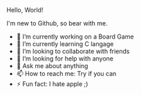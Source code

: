 Hello, World!

I'm new to Github, so bear with me.
- 🔭 I’m currently working on a Board Game 
- 🌱 I’m currently learning C langage
- 👯 I’m looking to collaborate with friends
- 🤔 I’m looking for help with anyone
- 💬 Ask me about anything
- 📫 How to reach me: Try if you can
- ⚡ Fun fact: I hate apple ;)
    
